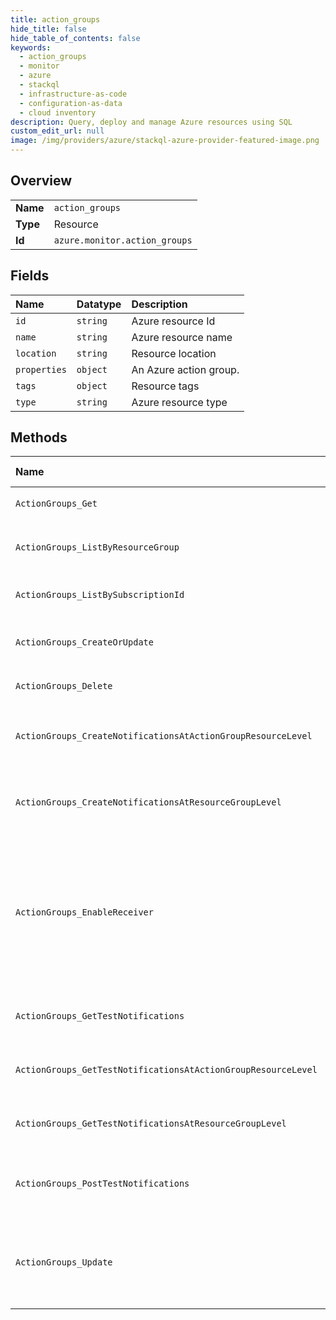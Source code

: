 ```yaml
---
title: action_groups
hide_title: false
hide_table_of_contents: false
keywords:
  - action_groups
  - monitor
  - azure    
  - stackql
  - infrastructure-as-code
  - configuration-as-data
  - cloud inventory
description: Query, deploy and manage Azure resources using SQL
custom_edit_url: null
image: /img/providers/azure/stackql-azure-provider-featured-image.png
---
```

  
    

## Overview
<table><tbody>
<tr><td><b>Name</b></td><td><code>action_groups</code></td></tr>
<tr><td><b>Type</b></td><td>Resource</td></tr>
<tr><td><b>Id</b></td><td><code>azure.monitor.action_groups</code></td></tr>
</tbody></table>

## Fields
| Name | Datatype | Description |
|:-----|:---------|:------------|
| `id` | `string` | Azure resource Id |
| `name` | `string` | Azure resource name |
| `location` | `string` | Resource location |
| `properties` | `object` | An Azure action group. |
| `tags` | `object` | Resource tags |
| `type` | `string` | Azure resource type |
## Methods
| Name | Accessible by | Required Params | Description |
|:-----|:--------------|:----------------|:------------|
| `ActionGroups_Get` | `SELECT` | `actionGroupName, resourceGroupName, subscriptionId` | Get an action group. |
| `ActionGroups_ListByResourceGroup` | `SELECT` | `resourceGroupName, subscriptionId` | Get a list of all action groups in a resource group. |
| `ActionGroups_ListBySubscriptionId` | `SELECT` | `subscriptionId` | Get a list of all action groups in a subscription. |
| `ActionGroups_CreateOrUpdate` | `INSERT` | `actionGroupName, resourceGroupName, subscriptionId` | Create a new action group or update an existing one. |
| `ActionGroups_Delete` | `DELETE` | `actionGroupName, resourceGroupName, subscriptionId` | Delete an action group. |
| `ActionGroups_CreateNotificationsAtActionGroupResourceLevel` | `EXEC` | `actionGroupName, resourceGroupName, subscriptionId, data__alertType` | Send test notifications to a set of provided receivers |
| `ActionGroups_CreateNotificationsAtResourceGroupLevel` | `EXEC` | `resourceGroupName, subscriptionId, data__alertType` | Send test notifications to a set of provided receivers |
| `ActionGroups_EnableReceiver` | `EXEC` | `actionGroupName, resourceGroupName, subscriptionId, data__receiverName` | Enable a receiver in an action group. This changes the receiver's status from Disabled to Enabled. This operation is only supported for Email or SMS receivers. |
| `ActionGroups_GetTestNotifications` | `EXEC` | `notificationId, subscriptionId` | Get the test notifications by the notification id |
| `ActionGroups_GetTestNotificationsAtActionGroupResourceLevel` | `EXEC` | `actionGroupName, notificationId, resourceGroupName, subscriptionId` | Get the test notifications by the notification id |
| `ActionGroups_GetTestNotificationsAtResourceGroupLevel` | `EXEC` | `notificationId, resourceGroupName, subscriptionId` | Get the test notifications by the notification id |
| `ActionGroups_PostTestNotifications` | `EXEC` | `subscriptionId, data__alertType` | Send test notifications to a set of provided receivers |
| `ActionGroups_Update` | `EXEC` | `actionGroupName, resourceGroupName, subscriptionId` | Updates an existing action group's tags. To update other fields use the CreateOrUpdate method. |
